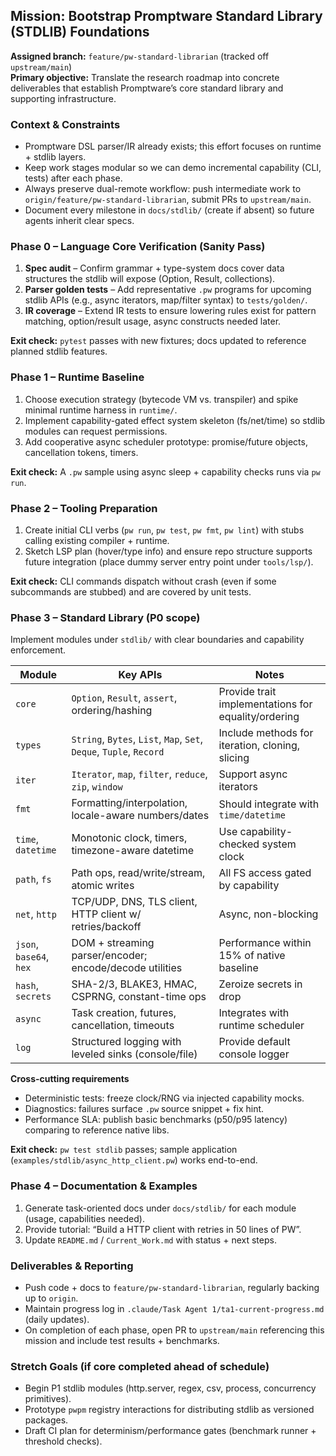 ## Mission: Bootstrap Promptware Standard Library (STDLIB) Foundations

**Assigned branch:** `feature/pw-standard-librarian` (tracked off `upstream/main`)  
**Primary objective:** Translate the research roadmap into concrete deliverables that establish Promptware’s core standard library and supporting infrastructure.

### Context & Constraints
- Promptware DSL parser/IR already exists; this effort focuses on runtime + stdlib layers.
- Keep work stages modular so we can demo incremental capability (CLI, tests) after each phase.
- Always preserve dual-remote workflow: push intermediate work to `origin/feature/pw-standard-librarian`, submit PRs to `upstream/main`.
- Document every milestone in `docs/stdlib/` (create if absent) so future agents inherit clear specs.

### Phase 0 – Language Core Verification (Sanity Pass)
1. **Spec audit** – Confirm grammar + type-system docs cover data structures the stdlib will expose (Option, Result, collections).
2. **Parser golden tests** – Add representative `.pw` programs for upcoming stdlib APIs (e.g., async iterators, map/filter syntax) to `tests/golden/`.
3. **IR coverage** – Extend IR tests to ensure lowering rules exist for pattern matching, option/result usage, async constructs needed later.

**Exit check:** `pytest` passes with new fixtures; docs updated to reference planned stdlib features.

### Phase 1 – Runtime Baseline
1. Choose execution strategy (bytecode VM vs. transpiler) and spike minimal runtime harness in `runtime/`.
2. Implement capability-gated effect system skeleton (fs/net/time) so stdlib modules can request permissions.
3. Add cooperative async scheduler prototype: promise/future objects, cancellation tokens, timers.

**Exit check:** A `.pw` sample using async sleep + capability checks runs via `pw run`.

### Phase 2 – Tooling Preparation
1. Create initial CLI verbs (`pw run`, `pw test`, `pw fmt`, `pw lint`) with stubs calling existing compiler + runtime.
2. Sketch LSP plan (hover/type info) and ensure repo structure supports future integration (place dummy server entry point under `tools/lsp/`).

**Exit check:** CLI commands dispatch without crash (even if some subcommands are stubbed) and are covered by unit tests.

### Phase 3 – Standard Library (P0 scope)
Implement modules under `stdlib/` with clear boundaries and capability enforcement.

| Module | Key APIs | Notes |
| ------ | -------- | ----- |
| `core` | `Option`, `Result`, `assert`, ordering/hashing | Provide trait implementations for equality/ordering |
| `types` | `String`, `Bytes`, `List`, `Map`, `Set`, `Deque`, `Tuple`, `Record` | Include methods for iteration, cloning, slicing |
| `iter` | `Iterator`, `map`, `filter`, `reduce`, `zip`, `window` | Support async iterators |
| `fmt` | Formatting/interpolation, locale-aware numbers/dates | Should integrate with `time/datetime` |
| `time`, `datetime` | Monotonic clock, timers, timezone-aware datetime | Use capability-checked system clock |
| `path`, `fs` | Path ops, read/write/stream, atomic writes | All FS access gated by capability |
| `net`, `http` | TCP/UDP, DNS, TLS client, HTTP client w/ retries/backoff | Async, non-blocking |
| `json`, `base64`, `hex` | DOM + streaming parser/encoder; encode/decode utilities | Performance within 15% of native baseline |
| `hash`, `secrets` | SHA-2/3, BLAKE3, HMAC, CSPRNG, constant-time ops | Zeroize secrets in drop |
| `async` | Task creation, futures, cancellation, timeouts | Integrates with runtime scheduler |
| `log` | Structured logging with leveled sinks (console/file) | Provide default console logger |

**Cross-cutting requirements**
- Deterministic tests: freeze clock/RNG via injected capability mocks.
- Diagnostics: failures surface `.pw` source snippet + fix hint.
- Performance SLA: publish basic benchmarks (p50/p95 latency) comparing to reference native libs.

**Exit check:** `pw test stdlib` passes; sample application (`examples/stdlib/async_http_client.pw`) works end-to-end.

### Phase 4 – Documentation & Examples
1. Generate task-oriented docs under `docs/stdlib/` for each module (usage, capabilities needed).
2. Provide tutorial: “Build a HTTP client with retries in 50 lines of PW”.
3. Update `README.md` / `Current_Work.md` with status + next steps.

### Deliverables & Reporting
- Push code + docs to `feature/pw-standard-librarian`, regularly backing up to `origin`.
- Maintain progress log in `.claude/Task Agent 1/ta1-current-progress.md` (daily updates).
- On completion of each phase, open PR to `upstream/main` referencing this mission and include test results + benchmarks.

### Stretch Goals (if core completed ahead of schedule)
- Begin P1 stdlib modules (http.server, regex, csv, process, concurrency primitives).
- Prototype `pwpm` registry interactions for distributing stdlib as versioned packages.
- Draft CI plan for determinism/performance gates (benchmark runner + threshold checks).
